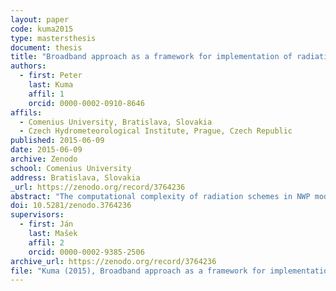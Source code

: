 ```yaml
---
layout: paper
code: kuma2015
type: mastersthesis
document: thesis
title: "Broadband approach as a framework for implementation of radiative transfer scheme with selective intermittency: Cost versus accuracy study  simulations"
authors:
  - first: Peter
    last: Kuma
    affil: 1
    orcid: 0000-0002-0910-8646
affils:
  - Comenius University, Bratislava, Slovakia
  - Czech Hydrometeorological Institute, Prague, Czech Republic
published: 2015-06-09
date: 2015-06-09
archive: Zenodo
school: Comenius University
address: Bratislava, Slovakia
_url: https://zenodo.org/record/3764236
abstract: "The computational complexity of radiation schemes in NWP models precludes full radiative transfer calculations in every time step and every grid point of the model. Traditionally, models resort to calling a radiation scheme on a reduced temporal or spatial resolution, optionally scaling the resulting fluxes for the change in temperature profile and the solar zenith angle. As a result, the variability of cloud cover is neglected, leading to a considerable error. In the shortwave spectrum, relatively slowly changing gaseous optical properties are one of the most expensive parts to calculate. We propose a modification to the shortwave part of the ACRANEB2 broadband radiation scheme to interpolate gaseous optical thickness of layers with respect to the solar zenith angle within a chosen intermittency period, while still accounting for evolving cloudiness by recalculating its optical properties and the resulting fluxes via the adding method in every model time step. In this work we use a single column model to study the dependence of shortwave gaseous optical thickness on the solar zenith angle, we show that this dependence can be approximated with good accuracy, implement this approximation in the ACRANEB2 radiation scheme and assess the impact on accuracy of heating rates and model run time in 24-h simulations of the limited-area NWP model ALADIN. We show that the modification results in time saving of up to 4 % of total model run time and incurs error on shortwave heating rates up to ±0.4 K/day at noon (90 % confidence interval) and 0.06 K/day (MAE) over the whole domain and time period, and that both performance and accuracy scale with the length of the intermittency period. This relationship is summarised in a cost vs. accuracy comparison, giving potential users a guide on choosing the optimal intermittency period in their circumstances. The proposed modification became part of the ACRANEB2 radiation scheme implemented in package ALARO-1 version A, and since January 2015 it is operational in the model ALADIN/CHMI."
doi: 10.5281/zenodo.3764236
supervisors:
  - first: Ján
    last: Mašek
    affil: 2
    orcid: 0000-0002-9385-2506
archive_url: https://zenodo.org/record/3764236
file: "Kuma (2015), Broadband approach as a framework for implementation of radiative transfer scheme with selective intermittency: Cost versus accuracy study simulations.pdf"
---
```


